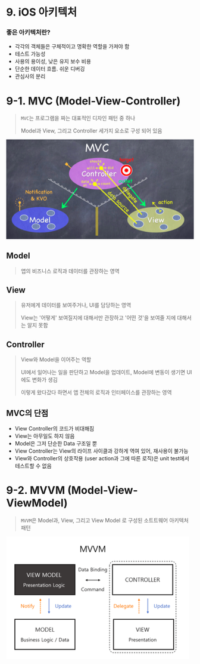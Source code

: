 # 9. iOS 아키텍처

### 좋은 아키텍처란?
* 각각의 객체들은 구체적이고 명확한 역할을 가져야 함
* 테스트 가능성
* 사용의 용이성, 낮은 유지 보수 비용
* 단순한 데이터 흐름. 쉬운 디버깅
* 관심사의 분리

# 9-1. MVC (Model-View-Controller)

>`MVC`는  프로그램을 짜는 대표적인 디자인 패턴 중 하나
>
>Model과 View, 그리고 Controller 세가지 요소로 구성 되어 있음

![](/images/Architecture/MVC.png)

## Model
> 앱의 비즈니스 로직과 데이터를 관장하는 영역

## View
> 유저에게 데이터를 보여주거나, UI를 담당하는 영역
>
> View는 '어떻게' 보여질지에 대해서만 관장하고 '어떤 것'을 보여줄 지에 대해서는 알지 못함

## Controller
> View와 Model을 이어주는 역할
>
> UI에서 일어나는 일을 판단하고 Model을 업데이트, Model에 변동이 생기면 UI에도 변화가 생김
>
> 이렇게 왔다갔다 하면서 앱 전체의 로직과 인터페이스를 관장하는 영역

## MVC의 단점
* View Controller의 코드가 비대해짐
* View는 아무일도 하지 않음
* Model은 그저 단순한 Data 구조일 뿐
* View Controller는 View의 라이프 사이클과 강하게 역여 있어, 재사용이 불가능
* View와 Controller의 상호작용 (user action과 그에 따른 로직)은 unit test에서 테스트할 수 없음

# 9-2. MVVM (Model-View-ViewModel)

>`MVVM`은 Model과, View, 그리고 View Model 로 구성된 소트트웨어 아키텍처 패턴

![](/images/Architecture/MVVM.png)










